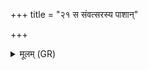 +++
title = "२१ स संवत्सरस्य पाशान्"

+++
<details><summary>मूलम् (GR)</summary>

(…) । +++(see 1abcd)+++  
स संवत्सरस्य पाशान् (…) ॥ +++(see 1(e)fg)+++
</details>